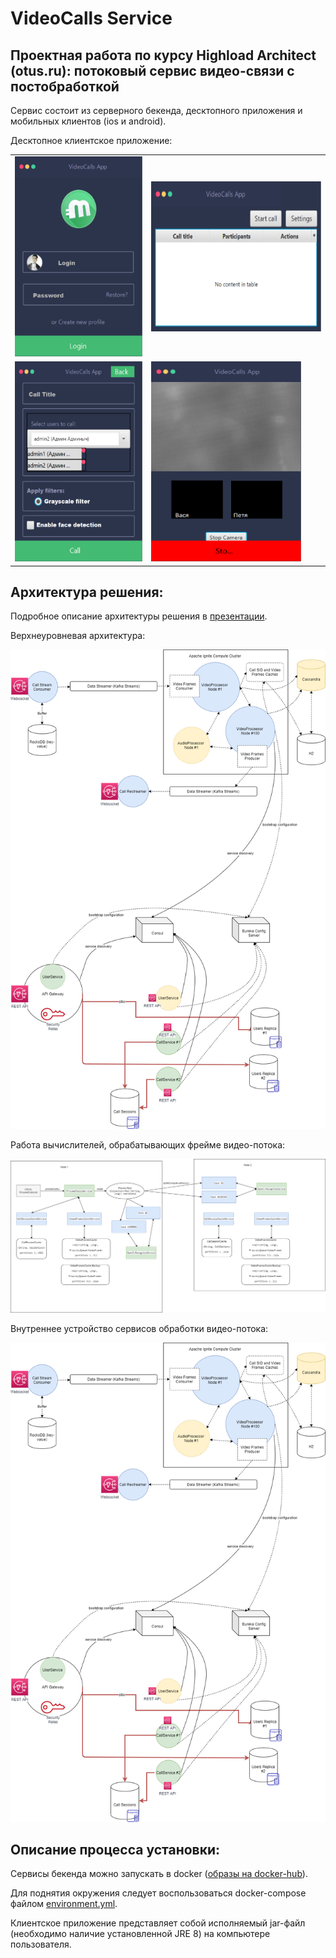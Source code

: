 # VideoCalls Service
## Проектная работа по курсу Highload Architect (otus.ru): потоковый сервис видео-связи с постобработкой

Сервис состоит из серверного бекенда, десктопного приложения и мобильных клиентов (ios и android).

Десктопное клиентское приложение:
<table>
    <tr>
        <td><img src="imgs/screenshot_1.png" width="240" height="320"></td>
        <td><img src="imgs/screenshot_2.png" width="320" height="240"></td>
    </tr>
    <tr>
        <td><img src="imgs/screenshot_3.png" width="240" height="320"></td>
        <td><img src="imgs/screenshot_4.png" width="240" height="320"></td>
     </tr>
</table>

## Архитектура решения:

Подробное описание архитектуры решения в [презентации](final_project_presentation.pdf).

Верхнеуровневая архитектура:

![](imgs/VideoCalls%20Services%20Structure.png)

Работа вычислителей, обрабатывающих фрейме видео-потока:

![](imgs/VideoProcessor%20services%20cluster.png)

Внутреннее устройство сервисов обработки видео-потока:

![](imgs/VideoCalls%20Services%20Structure.png)

## Описание процесса установки:

Сервисы бекенда можно запускать в docker ([образы на docker-hub]()).

Для поднятия окружения следует воспользоваться docker-compose файлом [environment.yml](./environment.yml).

Клиентское приложение представляет собой исполняемый jar-файл (необходимо наличие установленной JRE 8)
на компьютере пользователя.